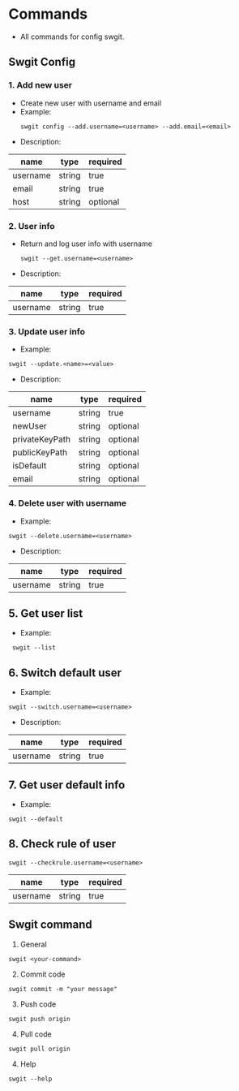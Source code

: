 # Commands
- All commands for config swgit.

## Swgit Config
### 1. Add new user
- Create new user with username and email
- Example:
    ```
    swgit config --add.username=<username> --add.email=<email>
    ```
- Description:

|name   |type  | required  |
|---|---|---|
| username  |string|true   |
| email | string  | true  |
|  host | string  | optional  |

### 2. User info
- Return and log user info with username

    ```
    swgit --get.username=<username>
    ```
- Description:

|name   |type  | required  |
|---|---|---|
| username  |string|true   |

### 3. Update user info
- Example:
```
swgit --update.<name>=<value>
```
- Description:

|name   |type  | required  |
|---|---|---|
| username  |string|true   |
| newUser  |string|optional   |
| privateKeyPath  |string|optional   |
| publicKeyPath  |string|optional   |
| isDefault  |string|optional   |
| email  |string|optional   |

### 4. Delete user with username
- Example:
```
swgit --delete.username=<username> 
```
- Description:

|name   |type  | required  |
|---|---|---|
| username  |string|true   |


## 5. Get user list
- Example:
```
 swgit --list
```

## 6. Switch default user
- Example:
```
swgit --switch.username=<username>
```
- Description:

|name   |type  | required  |
|---|---|---|
| username  |string|true   |

## 7. Get user default info
- Example:
```
swgit --default
```

## 8. Check rule of user
```
swgit --checkrule.username=<username>
```
|name   |type  | required  |
|---|---|---|
| username  |string|true   |

## Swgit command
1. General
```
swgit <your-command>
```
2. Commit code
```
swgit commit -m "your message"
```
3. Push code
```
swgit push origin
```
4. Pull code
```
swgit pull origin
```
4. Help
```
swgit --help
```
